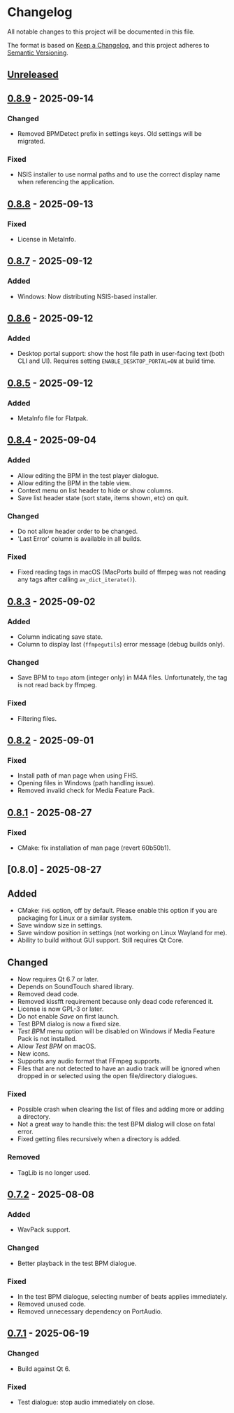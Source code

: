 <!-- markdownlint-configure-file {"MD024": { "siblings_only": true } } -->

# Changelog

All notable changes to this project will be documented in this file.

The format is based on [Keep a Changelog](https://keepachangelog.com/en/1.0.0/), and this project
adheres to [Semantic Versioning](https://semver.org/spec/v2.0.0.html).

## [Unreleased]

## [0.8.9] - 2025-09-14

### Changed

- Removed BPMDetect prefix in settings keys. Old settings will be migrated.

### Fixed

- NSIS installer to use normal paths and to use the correct display name when referencing the
  application.

## [0.8.8] - 2025-09-13

### Fixed

- License in MetaInfo.

## [0.8.7] - 2025-09-12

### Added

- Windows: Now distributing NSIS-based installer.

## [0.8.6] - 2025-09-12

### Added

- Desktop portal support: show the host file path in user-facing text (both CLI and UI). Requires
  setting `ENABLE_DESKTOP_PORTAL=ON` at build time.

## [0.8.5] - 2025-09-12

### Added

- MetaInfo file for Flatpak.

## [0.8.4] - 2025-09-04

### Added

- Allow editing the BPM in the test player dialogue.
- Allow editing the BPM in the table view.
- Context menu on list header to hide or show columns.
- Save list header state (sort state, items shown, etc) on quit.

### Changed

- Do not allow header order to be changed.
- 'Last Error' column is available in all builds.

### Fixed

- Fixed reading tags in macOS (MacPorts build of ffmpeg was not reading any tags after calling
  `av_dict_iterate()`).

## [0.8.3] - 2025-09-02

### Added

- Column indicating save state.
- Column to display last (`ffmpegutils`) error message (debug builds only).

### Changed

- Save BPM to `tmpo` atom (integer only) in M4A files. Unfortunately, the tag is not read back by
  ffmpeg.

### Fixed

- Filtering files.

## [0.8.2] - 2025-09-01

### Fixed

- Install path of man page when using FHS.
- Opening files in Windows (path handling issue).
- Removed invalid check for Media Feature Pack.

## [0.8.1] - 2025-08-27

### Fixed

- CMake: fix installation of man page (revert 60b50b1).

## [0.8.0] - 2025-08-27

## Added

- CMake: `FHS` option, off by default. Please enable this option if you are packaging for Linux or
  a similar system.
- Save window size in settings.
- Save window position in settings (not working on Linux Wayland for me).
- Ability to build without GUI support. Still requires Qt Core.

## Changed

- Now requires Qt 6.7 or later.
- Depends on SoundTouch shared library.
- Removed dead code.
- Removed kissfft requirement because only dead code referenced it.
- License is now GPL-3 or later.
- Do not enable _Save_ on first launch.
- Test BPM dialog is now a fixed size.
- _Test BPM_ menu option will be disabled on Windows if Media Feature Pack is not installed.
- Allow _Test BPM_ on macOS.
- New icons.
- Supports any audio format that FFmpeg supports.
- Files that are not detected to have an audio track will be ignored when dropped in or selected
  using the open file/directory dialogues.

### Fixed

- Possible crash when clearing the list of files and adding more or adding a directory.
- Not a great way to handle this: the test BPM dialog will close on fatal error.
- Fixed getting files recursively when a directory is added.

### Removed

- TagLib is no longer used.

## [0.7.2] - 2025-08-08

### Added

- WavPack support.

### Changed

- Better playback in the test BPM dialogue.

### Fixed

- In the test BPM dialogue, selecting number of beats applies immediately.
- Removed unused code.
- Removed unnecessary dependency on PortAudio.

## [0.7.1] - 2025-06-19

### Changed

- Build against Qt 6.

### Fixed

- Test dialogue: stop audio immediately on close.

[unreleased]: https://github.com/Tatsh/bpmdetect/compare/v0.8.9...HEAD
[0.8.9]: https://github.com/Tatsh/bpmdetect/compare/v0.8.8...v0.8.9
[0.8.8]: https://github.com/Tatsh/bpmdetect/compare/v0.8.7...v0.8.8
[0.8.7]: https://github.com/Tatsh/bpmdetect/compare/v0.8.6...v0.8.7
[0.8.6]: https://github.com/Tatsh/bpmdetect/compare/v0.8.5...v0.8.6
[0.8.5]: https://github.com/Tatsh/bpmdetect/compare/v0.8.4...v0.8.5
[0.8.4]: https://github.com/Tatsh/bpmdetect/compare/v0.8.3...v0.8.4
[0.8.3]: https://github.com/Tatsh/bpmdetect/compare/v0.8.2...v0.8.3
[0.8.2]: https://github.com/Tatsh/bpmdetect/compare/v0.8.1...v0.8.2
[0.8.1]: https://github.com/Tatsh/bpmdetect/compare/v0.7.2...v0.8.1
[0.7.2]: https://github.com/Tatsh/bpmdetect/compare/v0.7.1...v0.7.2
[0.7.1]: https://github.com/Tatsh/bpmdetect/compare/v0.6.2...v0.7.1
